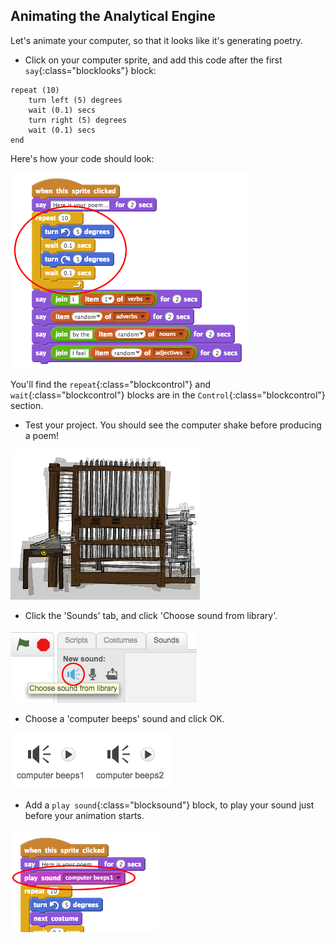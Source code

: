 ## Animating the Analytical Engine

Let's animate your computer, so that it looks like it's generating poetry.



+ Click on your computer sprite, and add this code after the first `say`{:class="blocklooks"} block:

```blocks
repeat (10)
	turn left (5) degrees
	wait (0.1) secs
	turn right (5) degrees
	wait (0.1) secs	
end
```

Here's how your code should look:

![screenshot](images/poetry-animate.png)

You'll find the `repeat`{:class="blockcontrol"} and `wait`{:class="blockcontrol"} blocks are in the `Control`{:class="blockcontrol"} section.

+ Test your project. You should see the computer shake before producing a poem!

![screenshot](images/poetry-animate-test.png)

+ Click the 'Sounds' tab, and click 'Choose sound from library'.

![screenshot](images/poetry-sound.png)

+ Choose a 'computer beeps' sound and click OK.

![screenshot](images/poetry-beeps.png)

+ Add a `play sound`{:class="blocksound"} block, to play your sound just before your animation starts.

![screenshot](images/poetry-play.png)



